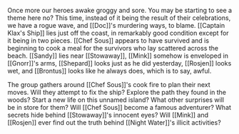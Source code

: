 Once more our heroes awake groggy and sore. You may be starting to see a theme here no? This time, instead of it being the result of their celebrations, we have a rogue wave, and [[Doc]]'s murdering ways, to blame. [[Captain Klax's Ship]] lies just off the coast, in remarkably good condition except for it being in two pieces. [[Chef Sous]] appears to have survived and is beginning to cook a meal for the survivors who lay scattered across the beach. [[Sandy]] lies near [[Stowaway]], [[Mink]] somehow is enveloped in [[Gnorr]]'s arms, [[Shepard]] looks just as he did yesterday, [[Rosjen]] looks wet, and [[Brontus]] looks like he always does, which is to say, awful. 

The group gathers around [[Chef Sous]]'s cook fire to plan their next moves. Will they attempt to fix the ship? Explore the path they found in the woods? Start a new life on this unnamed island? What other surprises will be in store for them? Will [[Chef Sous]] become a famous adventurer? What secrets hide behind [[Stowaway]]'s innocent eyes? Will [[Mink]] and [[Rosjen]] ever find out the truth behind [[Night Water]]'s illicit activities?